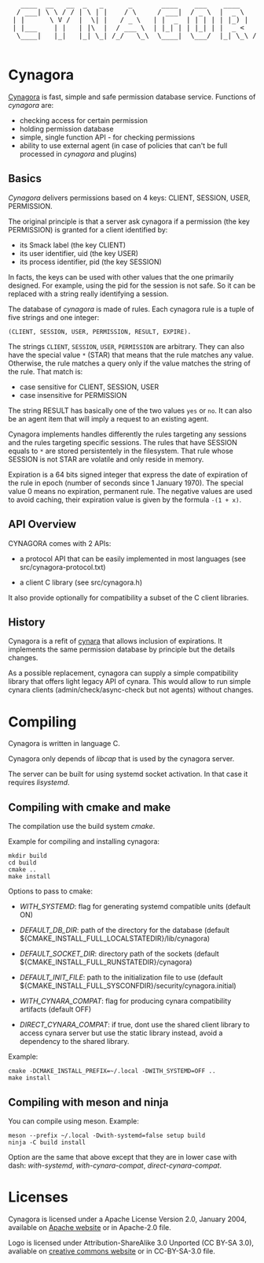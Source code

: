 <pre>
   ____  __   __  _   _      _       ____    ___    ____       _    
  / ___| \ \ / / | \ | |    / \     / ___|  / _ \  |  _ \     / \   
 | |      \ V /  |  \| |   / _ \   | |  _  | | | | | |_) |   / _ \  
 | |___    | |   | |\  |  / ___ \  | |_| | | |_| | |  _ <   / ___ \ 
  \____|   |_|   |_| \_| /_/   \_\  \____|  \___/  |_| \_\ /_/   \_\

</pre>

# Cynagora

[Cynagora][1] is fast, simple and safe permission database
service.
Functions of *cynagora* are:
 * checking access for certain permission
 * holding permission database
 * simple, single function API - for checking permissions
 * ability to use external agent (in case of policies that can't be full
   processed in *cynagora* and plugins)

## Basics

*Cynagora* delivers permissions based on 4 keys: CLIENT, SESSION, USER,
PERMISSION.

The original principle is that a server ask cynagora if a permission
(the key PERMISSION) is granted for a client identified by:

 - its Smack label (the key CLIENT)
 - its user identifier, uid (the key USER)
 - its process identifier, pid (the key SESSION)

In facts, the keys can be used with other values that the one primarily
designed. For example, using the pid for the session is not safe. So it
can be replaced with a string really identifying a session.

The database of *cynagora* is made of rules. Each cynagora rule is
a tuple of five strings and one integer:

    (CLIENT, SESSION, USER, PERMISSION, RESULT, EXPIRE).

The strings `CLIENT`, `SESSION`, `USER`, `PERMISSION` are arbitrary.
They can also have the special value `*` (STAR) that means that the rule
matches any value. Otherwise, the rule matches a query only if the
value matches the string of the rule. That match is:

  - case sensitive for CLIENT, SESSION, USER
  - case insensitive for PERMISSION

The string RESULT has basically one of the two values `yes` or `no`. It can
also be an agent item that will imply a request to an existing agent.

Cynagora implements handles differently the rules targeting any sessions
and the rules targeting specific sessions. The rules that have SESSION equals
to `*` are stored persistentely in the filesystem. That rule whose SESSION
is not STAR are volatile and only reside in memory.

Expiration is a 64 bits signed integer that express the date of expiration
of the rule in epoch (number of seconds since 1 January 1970). The special
value 0 means no expiration, permanent rule. The negative values are used
to avoid caching, their expiration value is given by the formula `-(1 + x)`.

## API Overview

CYNAGORA comes with 2 APIs:

 - a protocol API that can be easily implemented in most languages
   (see src/cynagora-protocol.txt)

 - a client C library (see src/cynagora.h)

It also provide optionally for compatibility a subset of the C client libraries.

## History

Cynagora is a refit of [cynara][2] that allows inclusion of expirations.
It implements the same permission database by principle but the details
changes.

As a possible replacement, cynagora can supply a simple compatibility
library that offers light legacy API of cynara. This would allow to run
simple cynara clients (admin/check/async-check but not agents) without
changes.

# Compiling

Cynagora is written in language C.

Cynagora only depends of _libcap_ that is used by the cynagora server.

The server can be built for using systemd socket activation. In that
case it requires _lisystemd_.

## Compiling with cmake and make

The compilation use the build system *cmake*. 

Example for compiling and installing cynagora:

	mkdir build
	cd build
	cmake ..
	make install

Options to pass to cmake:

 - *WITH_SYSTEMD*: flag for generating systemd compatible units (default ON)

 - *DEFAULT_DB_DIR*: path of the directory for the database (default
   ${CMAKE_INSTALL_FULL_LOCALSTATEDIR}/lib/cynagora)

 - *DEFAULT_SOCKET_DIR*: directory path of the sockets (default 
   ${CMAKE_INSTALL_FULL_RUNSTATEDIR}/cynagora)

 - *DEFAULT_INIT_FILE*: path to the initialization file to use (default 
   ${CMAKE_INSTALL_FULL_SYSCONFDIR}/security/cynagora.initial)

 - *WITH_CYNARA_COMPAT*: flag for producing cynara compatibility artifacts
   (default OFF)

 - *DIRECT_CYNARA_COMPAT*: if true, dont use the shared client library to
   access cynara server but use the static library instead, avoid a dependency
   to the shared library.

Example:

	cmake -DCMAKE_INSTALL_PREFIX=~/.local -DWITH_SYSTEMD=OFF ..
	make install

## Compiling with meson and ninja

You can compile using meson. Example:

	meson --prefix ~/.local -Dwith-systemd=false setup build
	ninja -C build install

Option are the same that above except that they are in lower case with dash:
*with-systemd*, *with-cynara-compat*, *direct-cynara-compat*.

# Licenses

Cynagora is licensed under a Apache License Version 2.0, January 2004,
available on [Apache website][3] or in Apache-2.0 file.

Logo is licensed under Attribution-ShareAlike 3.0 Unported (CC BY-SA 3.0),
avaliable on [creative commons website][4] or in CC-BY-SA-3.0 file.

[1]: https://git.automotivelinux.org/src/cynagora/
[2]: https://wiki.tizen.org/wiki/Security:Cynara
[3]: https://www.apache.org/licenses/LICENSE-2.0
[4]: https://creativecommons.org/licenses/by-sa/3.0/
